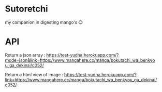 # Sutoretchi
my companion in digesting mango's :wink:
# API
Return a json array :
https://test-yudha.herokuapp.com/?mode=json&link=https://www.mangahere.cc/manga/bokutachi_wa_benkyou_ga_dekinai/c052/

Return a html view of image :
https://test-yudha.herokuapp.com/?link=https://www.mangahere.cc/manga/bokutachi_wa_benkyou_ga_dekinai/c052/
